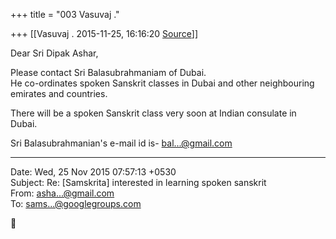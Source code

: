 +++
title = "003 Vasuvaj ."

+++
[[Vasuvaj .	2015-11-25, 16:16:20 [Source](https://groups.google.com/g/samskrita/c/hKetI1dkySk)]]



  
Dear Sri Dipak Ashar,  
  
Please contact Sri Balasubrahmaniam of Dubai.  
He co-ordinates spoken Sanskrit classes in Dubai and other neighbouring emirates and countries.  
  
There will be a spoken Sanskrit class very soon at Indian consulate in Dubai.  
  
Sri Balasubrahmanian's e-mail id is- [bal...@gmail.com]()  
  
  

------------------------------------------------------------------------

Date: Wed, 25 Nov 2015 07:57:13 +0530  
Subject: Re: \[Samskrita\] interested in learning spoken sanskrit  
From: [asha...@gmail.com]()  
To: [sams...@googlegroups.com]()



